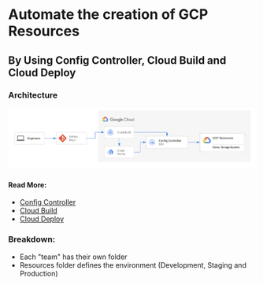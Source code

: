 # Automate the creation of GCP Resources
## By Using Config Controller, Cloud Build and Cloud Deploy
### Architecture
![Architecture Reference](architecture.png)
#### Read More:
- [Config Controller](https://cloud.google.com/anthos-config-management/docs/concepts/config-controller-overview)
- [Cloud Build](https://cloud.google.com/build/docs/overview)
- [Cloud Deploy](https://cloud.google.com/deploy/docs/overview)

### Breakdown:
- Each "team" has their own folder
- Resources folder defines the environment (Development, Staging and Production) 


